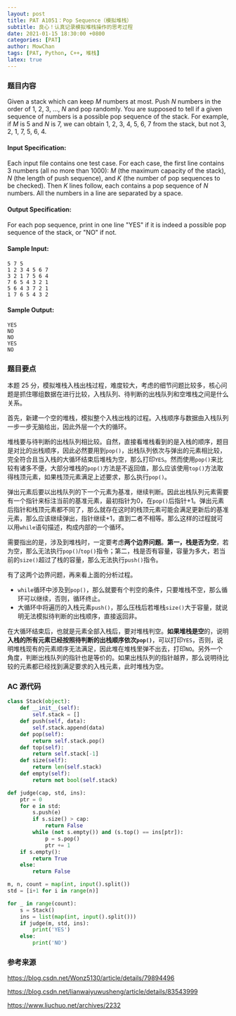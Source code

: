 ```yaml
---
layout: post
title: PAT A1051：Pop Sequence（模拟堆栈）
subtitle: 良心！认真记录模拟堆栈操作的思考过程
date: 2021-01-15 18:30:00 +0800
categories: [PAT]
author: MowChan
tags: [PAT, Python, C++, 堆栈]
latex: true
---
```


### 题目内容

Given a stack which can keep $M$ numbers at most. Push $N$ numbers in the order of 1, 2, 3, ..., $N$ and pop randomly. You are supposed to tell if a given sequence of numbers is a possible pop sequence of the stack. For example, if $M$ is 5 and $N$ is 7, we can obtain 1, 2, 3, 4, 5, 6, 7 from the stack, but not 3, 2, 1, 7, 5, 6, 4.

#### Input Specification:

Each input file contains one test case. For each case, the first line contains 3 numbers (all no more than 1000): $M$ (the maximum capacity of the stack), $N$ (the length of push sequence), and $K$ (the number of pop sequences to be checked). Then $K$ lines follow, each contains a pop sequence of $N$ numbers. All the numbers in a line are separated by a space.

#### Output Specification:

For each pop sequence, print in one line "YES" if it is indeed a possible pop sequence of the stack, or "NO" if not.

#### Sample Input:

```in
5 7 5
1 2 3 4 5 6 7
3 2 1 7 5 6 4
7 6 5 4 3 2 1
5 6 4 3 7 2 1
1 7 6 5 4 3 2
```

#### Sample Output:

```out
YES
NO
NO
YES
NO
```

### 题目要点

本题 25 分，模拟堆栈入栈出栈过程，难度较大，考虑的细节问题比较多，核心问题是抓住哪组数据在进行比较，入栈队列、待判断的出栈队列和空堆栈之间是什么关系。

首先，新建一个空的堆栈，模拟整个入栈出栈的过程。入栈顺序与数据由入栈队列一步一步无脑给出，因此外层一个大的循环。

堆栈要与待判断的出栈队列相比较。自然，直接看堆栈看到的是入栈的顺序，题目是对比的出栈顺序，因此必然要用到`pop()`，出栈队列依次与弹出的元素相比较，完全符合且当入栈的大循环结束后堆栈为空，那么打印`YES`。然而使用`pop()`来比较有诸多不便，大部分堆栈的`pop()`方法是不返回值，那么应该使用`top()`方法取得栈顶元素，如果栈顶元素满足上述要求，那么执行`pop()`。

弹出元素后要以出栈队列的下一个元素为基准，继续判断。因此出栈队列元素需要有一个指针来标注当前的基准元素，最初指针为0，在`pop()`后指针+1。弹出元素后指针和栈顶元素都不同了，那么就存在这时的栈顶元素可能会满足更新后的基准元素，那么应该继续弹出，指针继续+1，直到二者不相等。那么这样的过程就可以用`while`语句描述，构成内部的一个循环。

需要指出的是，涉及到堆栈时，一定要考虑**两个边界问题**。**第一，栈是否为空**，若为空，那么无法执行`pop()`/`top()`指令；第二，栈是否有容量，容量为多大，若当前的`size()`超过了栈的容量，那么无法执行`push()`指令。

有了这两个边界问题，再来看上面的分析过程。

- `while`循环中涉及到`pop()`，那么就要有个判空的条件，只要堆栈不空，那么循环可以继续，否则，循环终止。
- 大循环中将遍历的入栈元素`push()`，那么压栈后若堆栈`size()`大于容量，就说明无法模拟待判断的出栈顺序，直接返回非。

在大循环结束后，也就是元素全部入栈后，要对堆栈判空。**如果堆栈是空**的，说明**入栈的所有元素已经按照待判断的出栈顺序依次`pop()`**，可以打印`YES`，否则，说明堆栈现有的元素顺序无法满足，因此堆在堆栈里弹不出去，打印`NO`。另外一个角度，判断出栈队列的指针也是等价的。如果出栈队列的指针越界，那么说明待比较的元素都已经找到满足要求的入栈元素，此时堆栈为空。

### AC 源代码

```python
class Stack(object):
    def __init__(self):
        self.stack = []
    def push(self, data):
        self.stack.append(data)
    def pop(self):
        return self.stack.pop()
    def top(self):
        return self.stack[-1]
    def size(self):
        return len(self.stack)
    def empty(self):
        return not bool(self.stack)

def judge(cap, std, ins):
    ptr = 0
    for e in std:
        s.push(e)
        if s.size() > cap: 
            return False
        while (not s.empty()) and (s.top() == ins[ptr]):
            p = s.pop()
            ptr += 1
    if s.empty():
        return True
    else:
        return False

m, n, count = map(int, input().split())
std = [i+1 for i in range(n)]

for _ in range(count):
    s = Stack()
    ins = list(map(int, input().split()))
    if judge(m, std, ins):
        print('YES')
    else:
        print('NO')
```

### 参考来源

<https://blog.csdn.net/Wonz5130/article/details/79894496>

<https://blog.csdn.net/lianwaiyuwusheng/article/details/83543999>

<https://www.liuchuo.net/archives/2232>